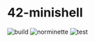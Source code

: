 # 42-minishell

![build](https://github.com/GustavoAriadno/42-minishell/workflows/build/badge.svg)
![norminette](https://github.com/GustavoAriadno/42-minishell/workflows/norminette/badge.svg)
![test](https://github.com/GustavoAriadno/42-minishell/workflows/test/badge.svg)
